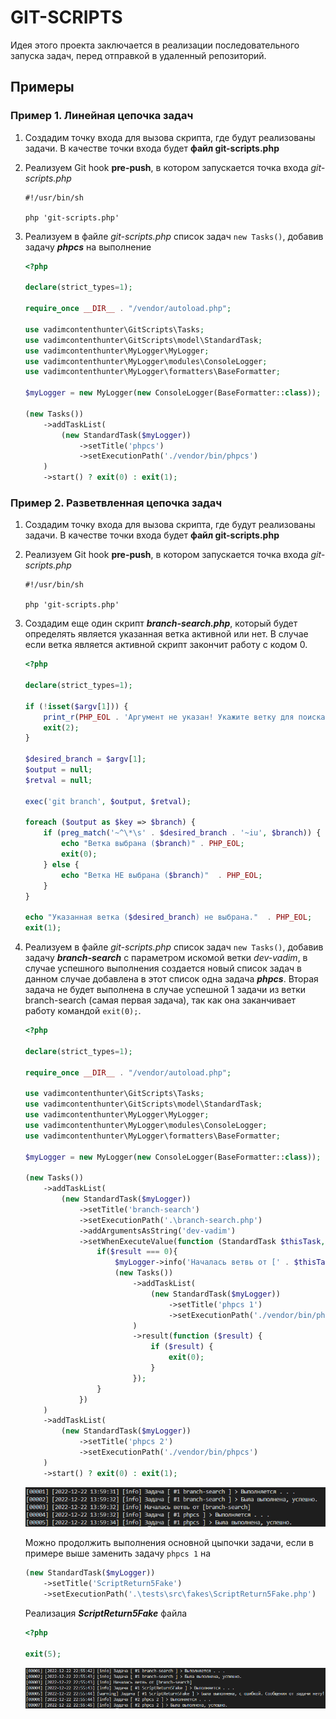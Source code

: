 # GIT-SCRIPTS

Идея этого проекта заключается в реализации последовательного запуска задач, перед отправкой в удаленный репозиторий.

## Примеры

### Пример 1. Линейная цепочка задач

1. Создадим точку входа для вызова скрипта, где будут
реализованы задачи. В качестве точки входа будет **файл git-scripts.php**

2. Реализуем Git hook **pre-push**, в котором запускается точка входа _git-scripts.php_

    ```git
    #!/usr/bin/sh

    php 'git-scripts.php'
    ```

3. Реализуем в файле _git-scripts.php_ список задач `new Tasks()`, добавив задачу **_phpcs_** на выполнение

    ```php
    <?php

    declare(strict_types=1);

    require_once __DIR__ . "/vendor/autoload.php";

    use vadimcontenthunter\GitScripts\Tasks;
    use vadimcontenthunter\GitScripts\model\StandardTask;
    use vadimcontenthunter\MyLogger\MyLogger;
    use vadimcontenthunter\MyLogger\modules\ConsoleLogger;
    use vadimcontenthunter\MyLogger\formatters\BaseFormatter;

    $myLogger = new MyLogger(new ConsoleLogger(BaseFormatter::class));

    (new Tasks())
        ->addTaskList(
            (new StandardTask($myLogger))
                ->setTitle('phpcs')
                ->setExecutionPath('./vendor/bin/phpcs')
        )
        ->start() ? exit(0) : exit(1);
    ```

### Пример 2. Разветвленная цепочка задач

1. Создадим точку входа для вызова скрипта, где будут
реализованы задачи. В качестве точки входа будет **файл git-scripts.php**

2. Реализуем Git hook **pre-push**, в котором запускается точка входа _git-scripts.php_

    ```git
    #!/usr/bin/sh

    php 'git-scripts.php'
    ```

3. Создадим еще один скрипт **_branch-search.php_**, который будет определять является указанная ветка активной или нет.
В случае если ветка является активной скрипт закончит работу с кодом 0.

    ```php
    <?php

    declare(strict_types=1);

    if (!isset($argv[1])) {
        print_r(PHP_EOL . 'Аргумент не указан! Укажите ветку для поиска.' . PHP_EOL);
        exit(2);
    }

    $desired_branch = $argv[1];
    $output = null;
    $retval = null;

    exec('git branch', $output, $retval);

    foreach ($output as $key => $branch) {
        if (preg_match('~^\*\s' . $desired_branch . '~iu', $branch)) {
            echo "Ветка выбрана ($branch)" . PHP_EOL;
            exit(0);
        } else {
            echo "Ветка НЕ выбрана ($branch)"  . PHP_EOL;
        }
    }

    echo "Указанная ветка ($desired_branch) не выбрана."  . PHP_EOL;
    exit(1);
    ```

4. Реализуем в файле _git-scripts.php_ список задач `new Tasks()`, добавив задачу **_branch-search_** с параметром искомой ветки _dev-vadim_, в случае успешного выполнения создается новый список задач в данном случае добавлена в этот список одна задача **_phpcs_**. Вторая задача не будет выполнена в случае успешной 1 задачи из ветки branch-search (самая первая задача), так как она заканчивает работу командой `exit(0);`.

    ```php
    <?php

    declare(strict_types=1);

    require_once __DIR__ . "/vendor/autoload.php";

    use vadimcontenthunter\GitScripts\Tasks;
    use vadimcontenthunter\GitScripts\model\StandardTask;
    use vadimcontenthunter\MyLogger\MyLogger;
    use vadimcontenthunter\MyLogger\modules\ConsoleLogger;
    use vadimcontenthunter\MyLogger\formatters\BaseFormatter;

    $myLogger = new MyLogger(new ConsoleLogger(BaseFormatter::class));

    (new Tasks())
        ->addTaskList(
            (new StandardTask($myLogger))
                ->setTitle('branch-search')
                ->setExecutionPath('.\branch-search.php')
                ->addArgumentsAsString('dev-vadim')
                ->setWhenExecuteValue(function (StandardTask $thisTask, int $result) use ($myLogger) {
                    if($result === 0){
                        $myLogger->info('Началась ветвь от [' . $thisTask->getTitle() . ']');
                        (new Tasks())
                            ->addTaskList(
                                (new StandardTask($myLogger))
                                    ->setTitle('phpcs 1')
                                    ->setExecutionPath('./vendor/bin/phpcs')
                            )
                            ->result(function ($result) {
                                if ($result) {
                                    exit(0);
                                }
                            });
                    }
                })
        )
        ->addTaskList(
            (new StandardTask($myLogger))
                ->setTitle('phpcs 2')
                ->setExecutionPath('./vendor/bin/phpcs')
        )
        ->start() ? exit(0) : exit(1);
    ```

    ![результат работы](https://github.com/VadimContentHunter/git-scripts/blob/ac0fef171368f3d663174e5a222e96d8f4183e16/readme/r1.PNG)

    Можно продолжить выполнения основной цыпочки задачи, если в примере выше заменить задачу `phpcs 1` на

    ```php
    (new StandardTask($myLogger))
        ->setTitle('ScriptReturn5Fake')
        ->setExecutionPath('.\tests\src\fakes\ScriptReturn5Fake.php')
    ```

    Реализация **_ScriptReturn5Fake_** файла

    ```php
    <?php

    exit(5);
    ```

    ![результат работы](https://github.com/VadimContentHunter/git-scripts/blob/ac0fef171368f3d663174e5a222e96d8f4183e16/readme/r2.PNG)
